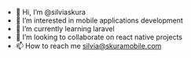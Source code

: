 - 👋 Hi, I’m @silviaskura
- 👀 I’m interested in mobile applications development
- 🌱 I’m currently learning laravel
- 💞️ I’m looking to collaborate on react native projects
- 📫 How to reach me silvia@skuramobile.com

<!---
silviaskura/silviaskura is a ✨ special ✨ repository because its `README.md` (this file) appears on your GitHub profile.
You can click the Preview link to take a look at your changes.
--->
